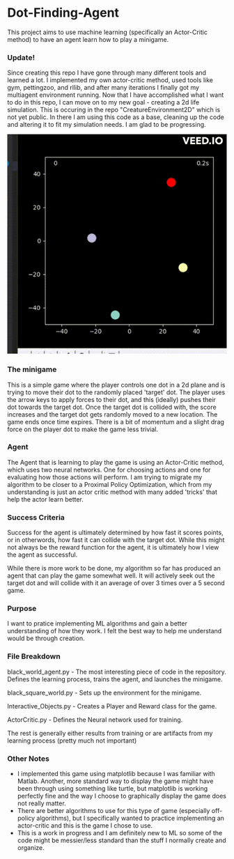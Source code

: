 # Dot-Finding-Agent
This project aims to use machine learning (specifically an Actor-Critic method) to have an agent learn how to play a minigame.

### Update!
Since creating this repo I have gone through many different tools and learned a lot. I implemented my own actor-critic method, used tools like gym, pettingzoo, and rllib, and after many iterations I finally got my multiagent environment running. Now that I have accomplished what I want to do in this repo, I can move on to my new goal - creating a 2d life simulation. This is occuring in the repo "CreatureEnvironment2D" which is not yet public. In there I am using this code as a base, cleaning up the code and altering it to fit my simulation needs. I am glad to be progressing.

![multiagent working](media/agents.gif)

### The minigame
This is a simple game where the player controls one dot in a 2d plane and is trying to move their dot to the randomly placed 'target' dot. The player uses the arrow keys to apply forces to their dot, and this (ideally) pushes their dot towards the target dot. Once the target dot is collided with, the score increases and the target dot gets randomly moved to a new location. The game ends once time expires. There is a bit of momentum and a slight drag force on the player dot to make the game less trivial. 

### Agent
The Agent that is learning to play the game is using an Actor-Critic method, which uses two neural networks. One for choosing actions and one for evaluating how those actions will perform. I am trying to migrate my algorithm to be closer to a Proximal Policy Optimization, which from my understanding is just an actor critic method with many added 'tricks' that help the actor learn better. 

### Success Criteria
Success for the agent is ultimately determined by how fast it scores points, or in otherwords, how fast it can collide with the target dot. While this might not always be the reward function for the agent, it is ultimately how I view the agent as successful.

While there is more work to be done, my algorithm so far has produced an agent that can play the game somewhat well. It will actively seek out the target dot and will collide with it an average of over 3 times over a 5 second game. <insert media here>

### Purpose
I want to pratice implementing ML algorithms and gain a better understanding of how they work. I felt the best way to help me understand would be through creation. 

### File Breakdown
black_world_agent.py - The most interesting piece of code in the repository. Defines the learning process, trains the agent, and launches the minigame.

black_square_world.py - Sets up the environment for the minigame.

Interactive_Objects.py - Creates a Player and Reward class for the game.

ActorCritic.py - Defines the Neural network used for training.


The rest is generally either results from training or are artifacts from my learning process (pretty much not important)

### Other Notes
- I implemented this game using matplotlib because I was familiar with Matlab. Another, more standard way to display the game might have been through using something like turtle, but matplotlib is working perfectly fine and the way I choose to graphically display the game does not really matter.
- There are better algorithms to use for this type of game (especially off-policy algorithms), but I specifically wanted to practice implementing an actor-critic and this is the game I chose to use. 
- This is a work in progress and I am definitely new to ML so some of the code might be messier/less standard than the stuff I normally create and organize.  
